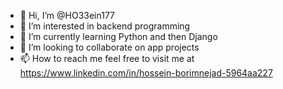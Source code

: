 - 👋 Hi, I’m @HO33ein177
- 👀 I’m interested in backend programming
- 🌱 I’m currently learning Python and then Django
- 💞️ I’m looking to collaborate on app projects
- 📫 How to reach me feel free to visit me at https://www.linkedin.com/in/hossein-borimnejad-5964aa227

<!---
HO33ein177/HO33ein177 is a ✨ special ✨ repository because its `README.md` (this file) appears on your GitHub profile.
You can click the Preview link to take a look at your changes.
--->
